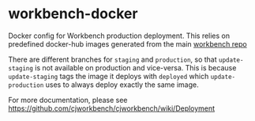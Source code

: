# workbench-docker
Docker config for Workbench production deployment. This relies on predefined docker-hub images generated from the main [workbench repo](https://github.com/cjworkbench/cjwowrkbench)

There are different branches for `staging` and `production`, so that `update-staging` is not available on production and vice-versa. This is because `update-staging` tags the image it deploys with `deployed` which `update-production` uses to always deploy exactly the same image.

For more documentation, please see https://github.com/cjworkbench/cjworkbench/wiki/Deployment
